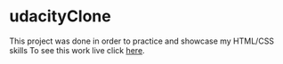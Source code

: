 # udacityClone
This project was done in order to practice and showcase my HTML/CSS skills
To see this work live click [here](https://immanuel5015.github.io/udacityClone/udacityClone.html).
